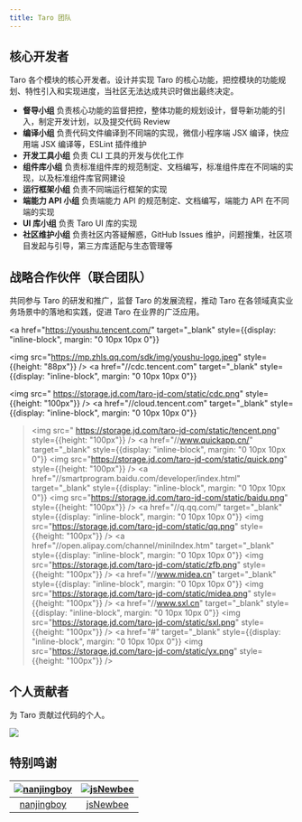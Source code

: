 ```yaml
---
title: Taro 团队
---
```


## 核心开发者

Taro 各个模块的核心开发者。设计并实现 Taro 的核心功能，把控模块的功能规划、特性引入和实现进度，当社区无法达成共识时做出最终决定。

* **督导小组**
 负责核心功能的监督把控，整体功能的规划设计，督导新功能的引入，制定开发计划，以及提交代码 Review
* **编译小组**
 负责代码文件编译到不同端的实现，微信小程序端 JSX 编译，快应用端 JSX 编译等，ESLint 插件维护
* **开发工具小组**
 负责 CLI 工具的开发与优化工作
* **组件库小组**
 负责标准组件库的规范制定、文档编写，标准组件库在不同端的实现，以及标准组件库官网建设
* **运行框架小组**
 负责不同端运行框架的实现
* **端能力 API 小组**
 负责端能力 API 的规范制定、文档编写，端能力 API 在不同端的实现
* **UI 库小组**
 负责 Taro UI 库的实现
* **社区维护小组**
 负责社区内答疑解惑，GitHub Issues 维护，问题搜集，社区项目发起与引导，第三方库适配与生态管理等

## 战略合作伙伴（联合团队）

共同参与 Taro 的研发和推广，监督 Taro 的发展流程，推动 Taro 在各领域真实业务场景中的落地和实践，促进 Taro 在业界的广泛应用。

<a
  href="https://youshu.tencent.com/"
  target="_blank"
  style={{display: "inline-block", margin: "0 10px 10px 0"}}
>
  <img src="https://mp.zhls.qq.com/sdk/img/youshu-logo.jpeg" style={{height: "88px"}}
/></a>
<a
  href="//cdc.tencent.com"
  target="_blank"
  style={{display: "inline-block", margin: "0 10px 10px 0"}}
>
  <img src=" https://storage.jd.com/taro-jd-com/static/cdc.png" style={{height: "100px"}}
/></a>
<a
  href="//cloud.tencent.com"
  target="_blank"
  style={{display: "inline-block", margin: "0 10px 10px 0"}}
  ><img src=" https://storage.jd.com/taro-jd-com/static/tencent.png" style={{height: "100px"}}
/></a>
<a
  href="//www.quickapp.cn/"
  target="_blank"
  style={{display: "inline-block", margin: "0 10px 10px 0"}}
  ><img src="https://storage.jd.com/taro-jd-com/static/quick.png" style={{height: "100px"}}
/></a>
<a
  href="//smartprogram.baidu.com/developer/index.html"
  target="_blank"
  style={{display: "inline-block", margin: "0 10px 10px 0"}}
  ><img src="https://storage.jd.com/taro-jd-com/static/baidu.png" style={{height: "100px"}}
/></a>
<a
  href="//q.qq.com/"
  target="_blank"
  style={{display: "inline-block", margin: "0 10px 10px 0"}}
  ><img src="https://storage.jd.com/taro-jd-com/static/qq.png" style={{height: "100px"}}
/></a>
<a
  href="//open.alipay.com/channel/miniIndex.htm"
  target="_blank"
  style={{display: "inline-block", margin: "0 10px 10px 0"}}
  ><img src="https://storage.jd.com/taro-jd-com/static/zfb.png" style={{height: "100px"}}
/></a>
<a
  href="//www.midea.cn"
  target="_blank"
  style={{display: "inline-block", margin: "0 10px 10px 0"}}
  ><img src="https://storage.jd.com/taro-jd-com/static/midea.png" style={{height: "100px"}}
/></a>
<a
  href="//www.sxl.cn"
  target="_blank"
  style={{display: "inline-block", margin: "0 10px 10px 0"}}
  ><img src="https://storage.jd.com/taro-jd-com/static/sxl.png" style={{height: "100px"}}
/></a>
<a
  href="#"
  target="_blank"
  style={{display: "inline-block", margin: "0 10px 10px 0"}}
  ><img src="https://storage.jd.com/taro-jd-com/static/yx.png" style={{height: "100px"}}
/></a>


## 个人贡献者

为 Taro 贡献过代码的个人。

<a href="https://github.com/NervJS/taro/graphs/contributors"><img src="https://opencollective.com/taro/contributors.svg?width=890&button=false" /></a>

## 特别鸣谢

[![nanjingboy](https://avatars1.githubusercontent.com/u/1390888?s=100&v=4)](https://github.com/nanjingboy/) | [![jsNewbee](https://avatars3.githubusercontent.com/u/20449400?s=100&v=4)](https://github.com/js-newbee/)
:---:|:---:
[nanjingboy](https://github.com/nanjingboy/) | [jsNewbee](https://github.com/js-newbee/)
